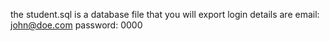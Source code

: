 the student.sql is a database file that you will export
login details are email: john@doe.com
				password: 0000